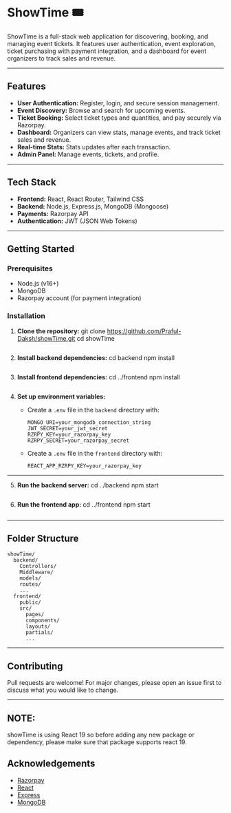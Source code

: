 # ShowTime 🎟️

ShowTime is a full-stack web application for discovering, booking, and managing event tickets. It features user authentication, event exploration, ticket purchasing with payment integration, and a dashboard for event organizers to track sales and revenue.

---

## Features

- **User Authentication:** Register, login, and secure session management.
- **Event Discovery:** Browse and search for upcoming events.
- **Ticket Booking:** Select ticket types and quantities, and pay securely via  Razorpay.
- **Dashboard:** Organizers can view stats, manage events, and track ticket sales and revenue.
- **Real-time Stats:** Stats updates after each transaction.
- **Admin Panel:** Manage events, tickets, and profile.

---

## Tech Stack

- **Frontend:** React, React Router, Tailwind CSS
- **Backend:** Node.js, Express.js, MongoDB (Mongoose)
- **Payments:** Razorpay API
- **Authentication:** JWT (JSON Web Tokens)

---

## Getting Started

### Prerequisites

- Node.js (v16+)
- MongoDB
- Razorpay account (for payment integration)

### Installation

1. **Clone the repository:**
    git clone https://github.com/Praful-Daksh/showTime.git
    cd showTime
    ```

2. **Install backend dependencies:**
    cd backend
    npm install
    ```

3. **Install frontend dependencies:**
    cd ../frontend
    npm install
    ```

4. **Set up environment variables:**

    - Create a `.env` file in the `backend` directory with:
        ```
        MONGO_URI=your_mongodb_connection_string
        JWT_SECRET=your_jwt_secret
        RZRPY_KEY=your_razorpay_key
        RZRPY_SECRET=your_razorpay_secret
        ```
    - Create a `.env` file in the `frontend` directory with:
        ```
        REACT_APP_RZRPY_KEY=your_razorpay_key
        ```
---

5. **Run the backend server:**
    cd ../backend
    npm start
    ```

6. **Run the frontend app:**
    cd ../frontend
    npm start
    ```

---

## Folder Structure

```
showTime/
  backend/
    Controllers/
    Middleware/
    models/
    routes/
    ...
  frontend/
    public/
    src/
      pages/
      components/
      layouts/
      partials/
      ...
```

---

## Contributing

Pull requests are welcome! For major changes, please open an issue first to discuss what you would like to change.

---
## NOTE: 
showTime is using React 19 so before adding any new package or dependency, please make sure that package supports react 19.

## Acknowledgements

- [Razorpay](https://razorpay.com/)
- [React](https://react.dev/)
- [Express](https://expressjs.com/)
- [MongoDB](https://www.mongodb.com/)